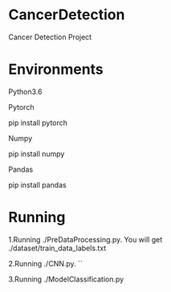 # CancerDetection
Cancer Detection Project

# Environments

Python3.6

Pytorch 

pip install pytorch

Numpy

pip install numpy

Pandas 

pip install pandas

# Running

1.Running ./PreDataProcessing.py. You will get ./dataset/train_data_labels.txt

2.Running ./CNN.py. ``

3.Running ./ModelClassification.py